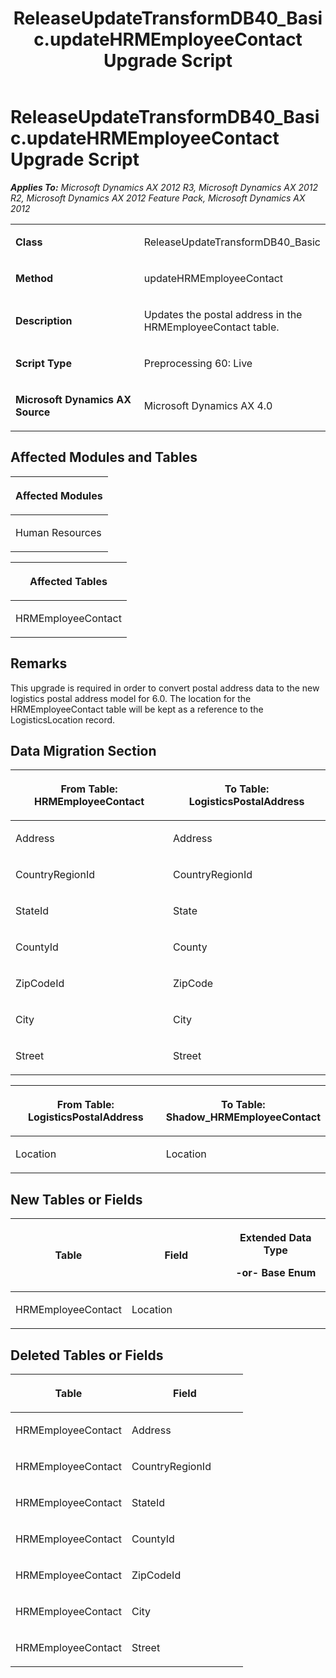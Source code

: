 ﻿---
title: ReleaseUpdateTransformDB40_Basic.updateHRMEmployeeContact Upgrade Script
TOCTitle: ReleaseUpdateTransformDB40_Basic.updateHRMEmployeeContact Upgrade Script
ms:assetid: 2661e72a-d163-64eb-b298-a58408016a93
ms:mtpsurl: https://msdn.microsoft.com/en-us/library/JJ685048(v=AX.60)
ms:contentKeyID: 49707248
ms.date: 05/18/2015
mtps_version: v=AX.60
---

# ReleaseUpdateTransformDB40\_Basic.updateHRMEmployeeContact Upgrade Script 


_**Applies To:** Microsoft Dynamics AX 2012 R3, Microsoft Dynamics AX 2012 R2, Microsoft Dynamics AX 2012 Feature Pack, Microsoft Dynamics AX 2012_

<table>
<colgroup>
<col style="width: 50%" />
<col style="width: 50%" />
</colgroup>
<tbody>
<tr class="odd">
<td><p><strong>Class</strong></p></td>
<td><p>ReleaseUpdateTransformDB40_Basic</p></td>
</tr>
<tr class="even">
<td><p><strong>Method</strong></p></td>
<td><p>updateHRMEmployeeContact</p></td>
</tr>
<tr class="odd">
<td><p><strong>Description</strong></p></td>
<td><p>Updates the postal address in the HRMEmployeeContact table.</p></td>
</tr>
<tr class="even">
<td><p><strong>Script Type</strong></p></td>
<td><p>Preprocessing 60: Live</p></td>
</tr>
<tr class="odd">
<td><p><strong>Microsoft Dynamics AX Source</strong></p></td>
<td><p>Microsoft Dynamics AX 4.0</p></td>
</tr>
</tbody>
</table>


## Affected Modules and Tables

<table>
<colgroup>
<col style="width: 100%" />
</colgroup>
<thead>
<tr class="header">
<th><p>Affected Modules</p></th>
</tr>
</thead>
<tbody>
<tr class="odd">
<td><p>Human Resources</p></td>
</tr>
</tbody>
</table>


<table>
<colgroup>
<col style="width: 100%" />
</colgroup>
<thead>
<tr class="header">
<th><p>Affected Tables</p></th>
</tr>
</thead>
<tbody>
<tr class="odd">
<td><p>HRMEmployeeContact</p></td>
</tr>
</tbody>
</table>


## Remarks

This upgrade is required in order to convert postal address data to the new logistics postal address model for 6.0. The location for the HRMEmployeeContact table will be kept as a reference to the LogisticsLocation record.

## Data Migration Section

<table>
<colgroup>
<col style="width: 50%" />
<col style="width: 50%" />
</colgroup>
<thead>
<tr class="header">
<th><p>From Table: HRMEmployeeContact</p></th>
<th><p>To Table: LogisticsPostalAddress</p></th>
</tr>
</thead>
<tbody>
<tr class="odd">
<td><p>Address</p></td>
<td><p>Address</p></td>
</tr>
<tr class="even">
<td><p>CountryRegionId</p></td>
<td><p>CountryRegionId</p></td>
</tr>
<tr class="odd">
<td><p>StateId</p></td>
<td><p>State</p></td>
</tr>
<tr class="even">
<td><p>CountyId</p></td>
<td><p>County</p></td>
</tr>
<tr class="odd">
<td><p>ZipCodeId</p></td>
<td><p>ZipCode</p></td>
</tr>
<tr class="even">
<td><p>City</p></td>
<td><p>City</p></td>
</tr>
<tr class="odd">
<td><p>Street</p></td>
<td><p>Street</p></td>
</tr>
</tbody>
</table>


<table>
<colgroup>
<col style="width: 50%" />
<col style="width: 50%" />
</colgroup>
<thead>
<tr class="header">
<th><p>From Table: LogisticsPostalAddress</p></th>
<th><p>To Table: Shadow_HRMEmployeeContact</p></th>
</tr>
</thead>
<tbody>
<tr class="odd">
<td><p>Location</p></td>
<td><p>Location</p></td>
</tr>
</tbody>
</table>


## New Tables or Fields

<table>
<colgroup>
<col style="width: 33%" />
<col style="width: 33%" />
<col style="width: 33%" />
</colgroup>
<thead>
<tr class="header">
<th><p>Table</p></th>
<th><p>Field</p></th>
<th><p>Extended Data Type</p>
<p>-or- Base Enum</p></th>
</tr>
</thead>
<tbody>
<tr class="odd">
<td><p>HRMEmployeeContact</p></td>
<td><p>Location</p></td>
<td><p></p></td>
</tr>
</tbody>
</table>


## Deleted Tables or Fields

<table>
<colgroup>
<col style="width: 50%" />
<col style="width: 50%" />
</colgroup>
<thead>
<tr class="header">
<th><p>Table</p></th>
<th><p>Field</p></th>
</tr>
</thead>
<tbody>
<tr class="odd">
<td><p>HRMEmployeeContact</p></td>
<td><p>Address</p></td>
</tr>
<tr class="even">
<td><p>HRMEmployeeContact</p></td>
<td><p>CountryRegionId</p></td>
</tr>
<tr class="odd">
<td><p>HRMEmployeeContact</p></td>
<td><p>StateId</p></td>
</tr>
<tr class="even">
<td><p>HRMEmployeeContact</p></td>
<td><p>CountyId</p></td>
</tr>
<tr class="odd">
<td><p>HRMEmployeeContact</p></td>
<td><p>ZipCodeId</p></td>
</tr>
<tr class="even">
<td><p>HRMEmployeeContact</p></td>
<td><p>City</p></td>
</tr>
<tr class="odd">
<td><p>HRMEmployeeContact</p></td>
<td><p>Street</p></td>
</tr>
</tbody>
</table>

  


